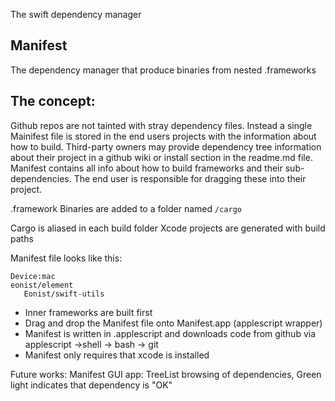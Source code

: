 The swift dependency manager<!--more--> 

## Manifest
The dependency manager that produce binaries from nested .frameworks

## The concept: 
Github repos are not tainted with stray dependency files. Instead a single Mainifest file is stored in the end users projects with the information about how to build. Third-party owners may provide dependency tree information about their project in a github wiki or install section in the readme.md file. Manifest contains all info about how to build frameworks and their sub-dependencies. The end user is responsible for dragging these into their project. 

.framework Binaries are added to a folder named ``/cargo``

Cargo is aliased in each build folder
Xcode projects are generated with build paths

Manifest file looks like this:

```
Device:mac
eonist/element
   Eonist/swift-utils
```

- Inner frameworks are built first
- Drag and drop the Manifest file onto Manifest.app (applescript wrapper)
- Manifest is written in .applescript and downloads code from github via applescript ->shell -> bash -> git
- Manifest only requires that xcode is installed

Future works: Manifest GUI app: TreeList browsing of dependencies, Green light indicates that dependency is "OK"
